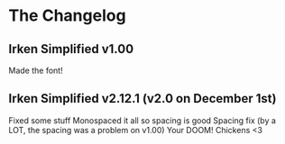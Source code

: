 # The Changelog
## Irken Simplified v1.00
Made the font!

## Irken Simplified v2.12.1 (v2.0 on December 1st)
Fixed some stuff
Monospaced it all so spacing is good
Spacing fix (by a LOT, the spacing was a problem on v1.00)
Your DOOM!
Chickens <3
